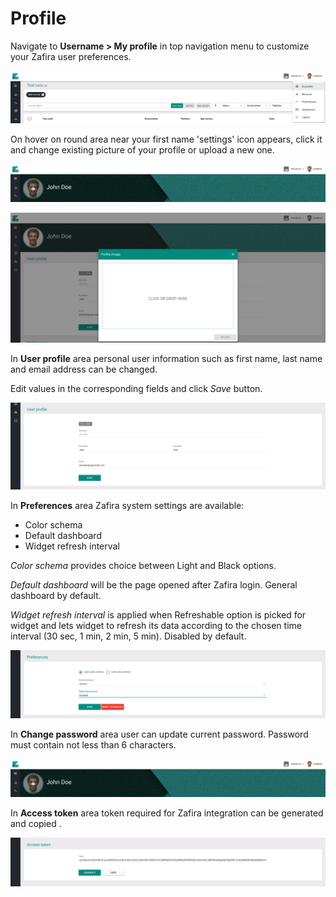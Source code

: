 # Profile

Navigate to **Username > My profile** in top navigation menu to customize your Zafira user preferences.

<p align="center">
  <img src="../img/my_profile_menu.png">
</p>

On hover on round area near your first name 'settings' icon appears, click it and change existing picture of your profile or upload a new one.

<p align="center">
  <img src="../img/my_profile_change_photo.png">
</p>

<p align="center">
  <img src="../img/my_profile_upload_image.png">
</p>

In **User profile** area personal user information such as first name, last name and email address  can be changed.

Edit values in the corresponding fields and click *Save* button.

<p align="center">
  <img src="../img/my_profile_user_profile.png">
</p>

In **Preferences** area Zafira system settings are available:

* Color schema
* Default dashboard
* Widget refresh interval

*Color schema* provides choice between Light and Black options.

*Default dashboard* will be the page opened after Zafira login. General dashboard by default.

*Widget refresh interval* is applied when Refreshable option is picked for widget and lets widget to refresh its data according to the chosen time interval (30 sec, 1 min, 2 min, 5 min). Disabled by default.

<p align="center">
  <img src="../img/my_profile_preferences.png">
</p>

In **Change password** area user can update current password. Password must contain not less than 6 characters.

<p align="center">
  <img src="../img/my_profile_change_photo.png">
</p>

In **Access token** area token required for Zafira integration can be generated and copied .

<p align="center">
  <img src="../img/my_profile_access_token.png">
</p>
